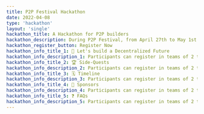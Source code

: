 ```yaml
---
title: P2P Festival Hackathon
date: 2022-04-08
type: 'hackathon'
layout: 'single'
hackathon_title: A Hackathon for P2P builders
hackathon_description: During P2P Festival, from April 27th to May 1st
hackathon_register_button: Register Now
hackathon_info_title_1: 🚀 Let's build a Decentralized Future
hackathon_info_description_1: Participants can register in teams of 2 to 6 people and have to propose an innovating solution for “building a decentralized future”. A solution is expected to have a working demo and an open source codebase. Every project will be tested by the hackathon jury
hackathon_info_title_2: 🏆 Side-Quests
hackathon_info_description_2: Participants can register in teams of 2 to 6 people and have to propose an innovating solution for “building a decentralized future”. A solution is expected to have a working demo and an open source codebase. Every project will be tested by the hackathon jury
hackathon_info_title_3: 🗓️ Timeline
hackathon_info_description_3: Participants can register in teams of 2 to 6 people and have to propose an innovating solution for “building a decentralized future”. A solution is expected to have a working demo and an open source codebase. Every project will be tested by the hackathon jury
hackathon_info_title_4: 🌈 Sponsors
hackathon_info_description_4: Participants can register in teams of 2 to 6 people and have to propose an innovating solution for “building a decentralized future”. A solution is expected to have a working demo and an open source codebase. Every project will be tested by the hackathon jury
hackathon_info_title_5: ❓ FAQs
hackathon_info_description_5: Participants can register in teams of 2 to 6 people and have to propose an innovating solution for “building a decentralized future”. A solution is expected to have a working demo and an open source codebase. Every project will be tested by the hackathon jury
---
```

